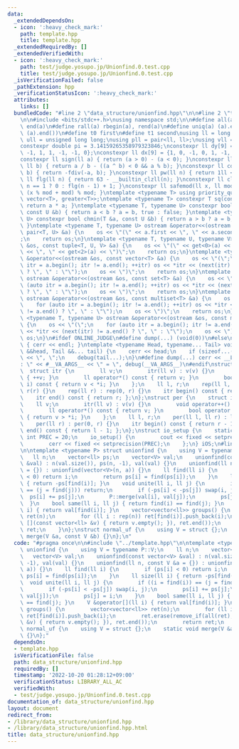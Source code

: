 ```yaml
---
data:
  _extendedDependsOn:
  - icon: ':heavy_check_mark:'
    path: template.hpp
    title: template.hpp
  _extendedRequiredBy: []
  _extendedVerifiedWith:
  - icon: ':heavy_check_mark:'
    path: test/judge.yosupo.jp/Unionfind.0.test.cpp
    title: test/judge.yosupo.jp/Unionfind.0.test.cpp
  _isVerificationFailed: false
  _pathExtension: hpp
  _verificationStatusIcon: ':heavy_check_mark:'
  attributes:
    links: []
  bundledCode: "#line 2 \"data_structure/unionfind.hpp\"\n\n#line 2 \"template.hpp\"\
    \n\n#include <bits/stdc++.h>\nusing namespace std;\n\n#define all(a) begin(a),\
    \ end(a)\n#define rall(a) rbegin(a), rend(a)\n#define uniq(a) (a).erase(unique(all(a)),\
    \ (a).end())\n#define t0 first\n#define t1 second\nusing ll = long long;\nusing\
    \ ull = unsigned long long;\nusing pll = pair<ll, ll>;\nusing vll = vector<ll>;\n\
    constexpr double pi = 3.14159265358979323846;\nconstexpr ll dy[9] = {0, 1, 0,\
    \ -1, 1, 1, -1, -1, 0};\nconstexpr ll dx[9] = {1, 0, -1, 0, 1, -1, -1, 1, 0};\n\
    constexpr ll sign(ll a) { return (a > 0) - (a < 0); }\nconstexpr ll fdiv(ll a,\
    \ ll b) { return a / b - ((a ^ b) < 0 && a % b); }\nconstexpr ll cdiv(ll a, ll\
    \ b) { return -fdiv(-a, b); }\nconstexpr ll pw(ll n) { return 1ll << n; }\nconstexpr\
    \ ll flg(ll n) { return 63 - __builtin_clzll(n); }\nconstexpr ll clg(ll n) { return\
    \ n == 1 ? 0 : flg(n - 1) + 1; }\nconstexpr ll safemod(ll x, ll mod) { return\
    \ (x % mod + mod) % mod; }\ntemplate <typename T> using priority_queue_rev = priority_queue<T,\
    \ vector<T>, greater<T>>;\ntemplate <typename T> constexpr T sq(const T &a) {\
    \ return a * a; }\ntemplate <typename T, typename U> constexpr bool chmax(T &a,\
    \ const U &b) { return a < b ? a = b, true : false; }\ntemplate <typename T, typename\
    \ U> constexpr bool chmin(T &a, const U &b) { return a > b ? a = b, true : false;\
    \ }\ntemplate <typename T, typename U> ostream &operator<<(ostream &os, const\
    \ pair<T, U> &a) {\n    os << \"(\" << a.first << \", \" << a.second << \")\"\
    ;\n    return os;\n}\ntemplate <typename T, typename U, typename V> ostream &operator<<(ostream\
    \ &os, const tuple<T, U, V> &a) {\n    os << \"(\" << get<0>(a) << \", \" << get<1>(a)\
    \ << \", \" << get<2>(a) << \")\";\n    return os;\n}\ntemplate <typename T> ostream\
    \ &operator<<(ostream &os, const vector<T> &a) {\n    os << \"(\";\n    for (auto\
    \ itr = a.begin(); itr != a.end(); ++itr) os << *itr << (next(itr) != a.end()\
    \ ? \", \" : \"\");\n    os << \")\";\n    return os;\n}\ntemplate <typename T>\
    \ ostream &operator<<(ostream &os, const set<T> &a) {\n    os << \"(\";\n    for\
    \ (auto itr = a.begin(); itr != a.end(); ++itr) os << *itr << (next(itr) != a.end()\
    \ ? \", \" : \"\");\n    os << \")\";\n    return os;\n}\ntemplate <typename T>\
    \ ostream &operator<<(ostream &os, const multiset<T> &a) {\n    os << \"(\";\n\
    \    for (auto itr = a.begin(); itr != a.end(); ++itr) os << *itr << (next(itr)\
    \ != a.end() ? \", \" : \"\");\n    os << \")\";\n    return os;\n}\ntemplate\
    \ <typename T, typename U> ostream &operator<<(ostream &os, const map<T, U> &a)\
    \ {\n    os << \"(\";\n    for (auto itr = a.begin(); itr != a.end(); ++itr) os\
    \ << *itr << (next(itr) != a.end() ? \", \" : \"\");\n    os << \")\";\n    return\
    \ os;\n}\n#ifdef ONLINE_JUDGE\n#define dump(...) (void(0))\n#else\nvoid debug()\
    \ { cerr << endl; }\ntemplate <typename Head, typename... Tail> void debug(Head\
    \ &&head, Tail &&... tail) {\n    cerr << head;\n    if (sizeof...(Tail)) cerr\
    \ << \", \";\n    debug(tail...);\n}\n#define dump(...) cerr << __LINE__ << \"\
    : \" << #__VA_ARGS__ << \" = \", debug(__VA_ARGS__)\n#endif\nstruct rep {\n  \
    \  struct itr {\n        ll v;\n        itr(ll v) : v(v) {}\n        void operator++()\
    \ { ++v; }\n        ll operator*() const { return v; }\n        bool operator!=(itr\
    \ i) const { return v < *i; }\n    };\n    ll l, r;\n    rep(ll l, ll r) : l(l),\
    \ r(r) {}\n    rep(ll r) : rep(0, r) {}\n    itr begin() const { return l; };\n\
    \    itr end() const { return r; };\n};\nstruct per {\n    struct itr {\n    \
    \    ll v;\n        itr(ll v) : v(v) {}\n        void operator++() { --v; }\n\
    \        ll operator*() const { return v; }\n        bool operator!=(itr i) const\
    \ { return v > *i; }\n    };\n    ll l, r;\n    per(ll l, ll r) : l(l), r(r) {}\n\
    \    per(ll r) : per(0, r) {}\n    itr begin() const { return r - 1; };\n    itr\
    \ end() const { return l - 1; };\n};\nstruct io_setup {\n    static constexpr\
    \ int PREC = 20;\n    io_setup() {\n        cout << fixed << setprecision(PREC);\n\
    \        cerr << fixed << setprecision(PREC);\n    };\n} iOS;\n#line 4 \"data_structure/unionfind.hpp\"\
    \n\ntemplate <typename P> struct unionfind {\n    using V = typename P::V;\n \
    \   ll n;\n    vector<ll> ps;\n    vector<V> val;\n    unionfind(const vector<V>\
    \ &val) : n(val.size()), ps(n, -1), val(val) {}\n    unionfind(ll n, const V &a\
    \ = {}) : unionfind(vector<V>(n, a)) {}\n    ll find(ll i) {\n        if (ps[i]\
    \ < 0) return i;\n        return ps[i] = find(ps[i]);\n    }\n    ll size(ll i)\
    \ { return -ps[find(i)]; }\n    void unite(ll i, ll j) {\n        if ((i = find(i))\
    \ == (j = find(j))) return;\n        if (-ps[i] < -ps[j]) swap(i, j);\n      \
    \  ps[i] += ps[j];\n        P::merge(val[i], val[j]);\n        ps[j] = i;\n  \
    \  }\n    bool same(ll i, ll j) { return find(i) == find(j); }\n    V &operator[](ll\
    \ i) { return val[find(i)]; }\n    vector<vector<ll>> groups() {\n        vector<vector<ll>>\
    \ ret(n);\n        for (ll i : rep(n)) ret[find(i)].push_back(i);\n        ret.erase(remove_if(all(ret),\
    \ [](const vector<ll> &v) { return v.empty(); }), ret.end());\n        return\
    \ ret;\n    }\n};\nstruct normal_uf {\n    using V = struct {};\n    static void\
    \ merge(V &a, const V &b) {}\n};\n"
  code: "#pragma once\n\n#include \"../template.hpp\"\n\ntemplate <typename P> struct\
    \ unionfind {\n    using V = typename P::V;\n    ll n;\n    vector<ll> ps;\n \
    \   vector<V> val;\n    unionfind(const vector<V> &val) : n(val.size()), ps(n,\
    \ -1), val(val) {}\n    unionfind(ll n, const V &a = {}) : unionfind(vector<V>(n,\
    \ a)) {}\n    ll find(ll i) {\n        if (ps[i] < 0) return i;\n        return\
    \ ps[i] = find(ps[i]);\n    }\n    ll size(ll i) { return -ps[find(i)]; }\n  \
    \  void unite(ll i, ll j) {\n        if ((i = find(i)) == (j = find(j))) return;\n\
    \        if (-ps[i] < -ps[j]) swap(i, j);\n        ps[i] += ps[j];\n        P::merge(val[i],\
    \ val[j]);\n        ps[j] = i;\n    }\n    bool same(ll i, ll j) { return find(i)\
    \ == find(j); }\n    V &operator[](ll i) { return val[find(i)]; }\n    vector<vector<ll>>\
    \ groups() {\n        vector<vector<ll>> ret(n);\n        for (ll i : rep(n))\
    \ ret[find(i)].push_back(i);\n        ret.erase(remove_if(all(ret), [](const vector<ll>\
    \ &v) { return v.empty(); }), ret.end());\n        return ret;\n    }\n};\nstruct\
    \ normal_uf {\n    using V = struct {};\n    static void merge(V &a, const V &b)\
    \ {}\n};"
  dependsOn:
  - template.hpp
  isVerificationFile: false
  path: data_structure/unionfind.hpp
  requiredBy: []
  timestamp: '2022-10-20 01:28:12+09:00'
  verificationStatus: LIBRARY_ALL_AC
  verifiedWith:
  - test/judge.yosupo.jp/Unionfind.0.test.cpp
documentation_of: data_structure/unionfind.hpp
layout: document
redirect_from:
- /library/data_structure/unionfind.hpp
- /library/data_structure/unionfind.hpp.html
title: data_structure/unionfind.hpp
---
```

